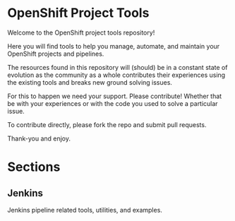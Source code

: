 # OpenShift Project Tools

Welcome to the OpenShift project tools repository!

Here you will find tools to help you manage, automate, and maintain your OpenShift projects and pipelines.

The resources found in this repository will (should) be in a constant state of evolution as the community as a whole contributes their experiences using the existing tools and breaks new ground solving issues.

For this to happen we need your support.  Please contribute!  Whether that be with your experiences or with the code you used to solve a particular issue.

To contribute directly, please fork the repo and submit pull requests.

Thank-you and enjoy.

# Sections

## Jenkins

Jenkins pipeline related tools, utilities, and examples.